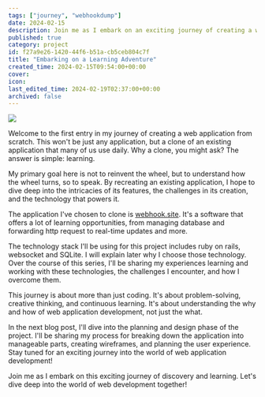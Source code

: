 ```yaml
---
tags: ["journey", "webhookdump"]
date: 2024-02-15
description: Join me as I embark on an exciting journey of creating a web application from scratch. I'm not just building any app, but cloning an existing one to understand its features, challenges, and the technology that powers it. Using a specific tech stack, I'll explore the complexities of webhookdump, from initialize the application to handling the application deployment. This journey is about more than coding; it's about problem-solving, creativity, and continuous learning. Stay tuned as we dive deep into the world of web development together!
published: true
category: project
id: f27a9e26-1420-44f6-b51a-cb5ceb804c7f
title: "Embarking on a Learning Adventure"
created_time: 2024-02-15T09:54:00+00:00
cover: 
icon: 
last_edited_time: 2024-02-19T02:37:00+00:00
archived: false
---
```


![](https://images.unsplash.com/photo-1536825211030-094de935f680?ixlib=rb-4.0.3&q=85&fm=jpg&crop=entropy&cs=srgb)

<em></em>

Welcome to the first entry in my journey of creating a web application from scratch. This won't be just any application, but a clone of an existing application that many of us use daily. Why a clone, you might ask? The answer is simple: learning.

My primary goal here is not to reinvent the wheel, but to understand how the wheel turns, so to speak. By recreating an existing application, I hope to dive deep into the intricacies of its features, the challenges in its creation, and the technology that powers it.

The application I've chosen to clone is [webhook.site](/d286d4558a4d4ef7ad6d00f4b2b65be5). It's a software that offers a lot of learning opportunities, from managing database and forwarding http request to real-time updates and more.

The technology stack I'll be using for this project includes ruby on rails, websocket and SQLite. I will explain later why I choose those technology. Over the course of this series, I'll be sharing my experiences learning and working with these technologies, the challenges I encounter, and how I overcome them.

This journey is about more than just coding. It's about problem-solving, creative thinking, and continuous learning. It's about understanding the why and how of web application development, not just the what.

In the next blog post, I'll dive into the planning and design phase of the project. I'll be sharing my process for breaking down the application into manageable parts, creating wireframes, and planning the user experience. Stay tuned for an exciting journey into the world of web application development!

Join me as I embark on this exciting journey of discovery and learning. Let's dive deep into the world of web development together!
